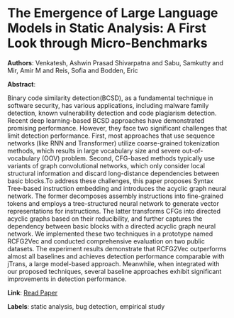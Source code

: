 # The Emergence of Large Language Models in Static Analysis: A First Look through Micro-Benchmarks

**Authors**: Venkatesh, Ashwin Prasad Shivarpatna and Sabu, Samkutty and Mir, Amir M and Reis, Sofia and Bodden, Eric

**Abstract**:

Binary code similarity detection(BCSD), as a fundamental technique in software security, has various applications, including malware family detection, known vulnerability detection and code plagiarism detection. Recent deep learning-based BCSD approaches have demonstrated promising performance. However, they face two significant challenges that limit detection performance. First, most approaches that use sequence networks (like RNN and Transformer) utilize coarse-grained tokenization methods, which results in large vocabulary size and severe out-of-vocabulary (OOV) problem. Second, CFG-based methods typically use variants of graph convolutional networks, which only consider local structural information and discard long-distance dependencies between basic blocks.To address these challenges, this paper proposes Syntax Tree-based instruction embedding and introduces the acyclic graph neural network. The former decomposes assembly instructions into fine-grained tokens and employs a tree-structured neural network to generate vector representations for instructions. The latter transforms CFGs into directed acyclic graphs based on their reducibility, and further captures the dependency between basic blocks with a directed acyclic graph neural network. We implemented these two techniques in a prototype named RCFG2Vec and conducted comprehensive evaluation on two public datasets. The experiment results demonstrate that RCFG2Vec outperforms almost all baselines and achieves detection performance comparable with jTrans, a large model-based approach. Meanwhile, when integrated with our proposed techniques, several baseline approaches exhibit significant improvements in detection performance.

**Link**: [Read Paper](https://doi.org/10.1145/3650105.3652288)

**Labels**: static analysis, bug detection, empirical study
